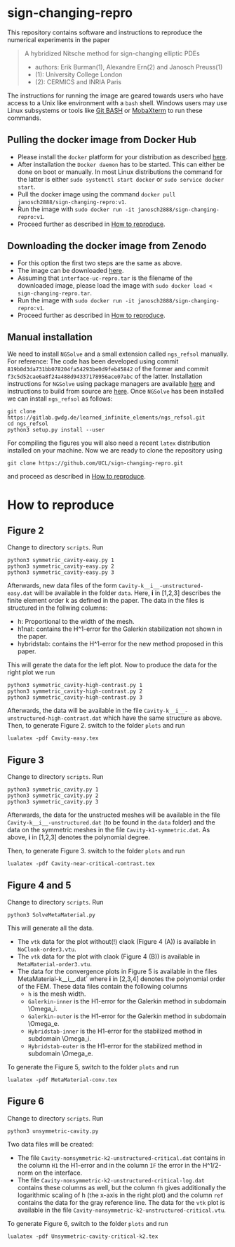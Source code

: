 # sign-changing-repro
This repository contains software and instructions to reproduce the numerical experiments in the paper
> A hybridized Nitsche method for sign-changing elliptic PDEs
>
> * authors: Erik Burman(1), Alexandre Ern(2) and Janosch Preuss(1)
> * (1): University College London
> * (2): CERMICS and INRIA Paris


The instructions for running the image are geared towards users who have access to a Unix like environment with a `bash` shell.
Windows users may use Linux subsystems or tools like [Git BASH](https://gitforwindows.org/) or [MobaXterm](https://mobaxterm.mobatek.net/) to 
run these commands.

## Pulling the docker image from Docker Hub 
* Please install the `docker` platform for your distribution as described [here](https://docs.docker.com/get-docker/).
* After installation the `Docker daemon` has to be started. This can either be done on boot or manually. In most Linux 
distributions the command for the latter is either `sudo systemctl start docker` or `sudo service docker start`.
* Pull the docker image using the command `docker pull janosch2888/sign-changing-repro:v1`. 
* Run the image with `sudo docker run -it janosch2888/sign-changing-repro:v1`.
* Proceed further as described in [How to reproduce](#repro).

## Downloading the docker image from Zenodo
* For this option the first two steps are the same as above.
* The image can be downloaded [here]( ). 
* Assuming that `interface-uc-repro.tar` is the filename of the downloaded image, please load the image with `sudo docker load < sign-changing-repro.tar`.
* Run the image with `sudo docker run -it janosch2888/sign-changing-repro:v1`.
* Proceed further as described in [How to reproduce](#repro).

## Manual installation

We need to install `NGSolve` and a small extension called `ngs_refsol` manually. For reference: The code has been developed 
using commit `819b0d3da731bb078204fa54293be0d9feb45842` of the former and commit `f3c5d52cae6a8f24a488d94337178956ace07abc` of the latter. 
Installation instructions for `NGSolve` using package managers are available [here](https://ngsolve.org/downloads) and instructions 
to build from source are [here](https://docu.ngsolve.org/latest/install/install_sources.html). Once `NGSolve` has been installed we can 
install `ngs_refsol` as follows: 

    git clone https://gitlab.gwdg.de/learned_infinite_elements/ngs_refsol.git 
    cd ngs_refsol
    python3 setup.py install --user

For compiling the figures you will also need a recent `latex` distribution installed on your machine.
Now we are ready to clone the repository using 

    git clone https://github.com/UCL/sign-changing-repro.git 

and proceed as described in [How to reproduce](#repro).
 

# <a name="repro"></a> How to reproduce

## <a name="Fig2"></a> Figure 2
Change to directory `scripts`. Run

    python3 symmetric_cavity-easy.py 1 
    python3 symmetric_cavity-easy.py 2 
    python3 symmetric_cavity-easy.py 3 

Afterwards, new data files of the form `Cavity-k__i__-unstructured-easy.dat` will be available in the folder `data`. Here, __i__ in [1,2,3] describes the finite element order k as 
defined in the paper. The data in the files is structured in the follwing columns: 

* h: Proportional to the width of the mesh. 
* h1nat: contains the H^1-error for the Galerkin stabilization not shown in the paper. 
* hybridstab: contains the H^1-error for the new method proposed in this paper.

This will gerate the data for the left plot. Now to produce the data for the right plot we run 

    python3 symmetric_cavity-high-contrast.py 1
    python3 symmetric_cavity-high-contrast.py 2
    python3 symmetric_cavity-high-contrast.py 3
  
Afterwards, the data will be available in the file `Cavity-k__i__-unstructured-high-contrast.dat` which have the same structure as above.
Then, to generate Figure 2. switch to the folder `plots` and run 
 
    lualatex -pdf Cavity-easy.tex 

## <a name="Fig2"></a> Figure 3
Change to directory `scripts`. Run

    python3 symmetric_cavity.py 1
    python3 symmetric_cavity.py 2
    python3 symmetric_cavity.py 3
  
Afterwards, the data for the unstructed meshes will be available in the file `Cavity-k__i__-unstructured.dat` (to be found in the `data` folder) and 
the data on the symmetric meshes in the file `Cavity-k1-symmetric.dat`. As above, __i__ in [1,2,3] denotes the polynomial degree.
 
Then, to generate Figure 3. switch to the folder `plots` and run 
 
    lualatex -pdf Cavity-near-critical-contrast.tex


## <a name="Fig2"></a> Figure 4 and 5
Change to directory `scripts`. Run

    python3 SolveMetaMaterial.py

This will generate all the data. 

* The `vtk` data for the plot without(!) claok (Figure 4 (A)) is available in `NoCloak-order3.vtu`.
* The `vtk` data for the plot with claok (Figure 4 (B)) is available in `MetaMaterial-order3.vtu`.
* The data for the convergence plots in Figure 5 is available in the files MetaMaterial-k__i__.dat` where __i__ in [2,3,4] denotes the 
polynomial order of the FEM. These data files contain the following columns 
  * `h` is the mesh width. 
  * `Galerkin-inner` is the H1-error for the Galerkin method in subdomain \Omega_i.  
  * `Galerkin-outer` is the H1-error for the Galerkin method in subdomain \Omega_e.
  * `Hybridstab-inner` is the H1-error for the stabilized method in subdomain \Omega_i. 
  * `Hybridstab-outer` is the H1-error for the stabilized method in subdomain \Omega_e. 

To generate the Figure 5, switch to the folder `plots` and run 

    lualatex -pdf MetaMaterial-conv.tex


## <a name="Fig2"></a> Figure 6
Change to directory `scripts`. Run

    python3 unsymmetric-cavity.py 

Two data files will be created:
* The file `Cavity-nonsymmetric-k2-unstructured-critical.dat` contains in the column `H1` the H1-error and in the column `IF` the error in the H^1/2-norm on the interface.
* The file `Cavity-nonsymmetric-k2-unstructured-critical-log.dat` contains these columns as well, but the column `fh` gives additionally the logarithmic scaling of h (the x-axis in the right plot) and the column `ref` contains the data for the gray reference line.
The data for the `vtk` plot is available in the file `Cavity-nonsymmetric-k2-unstructured-critical.vtu`.

To generate Figure 6, switch to the folder `plots` and run 

    lualatex -pdf Unsymmetric-cavity-critical-k2.tex





